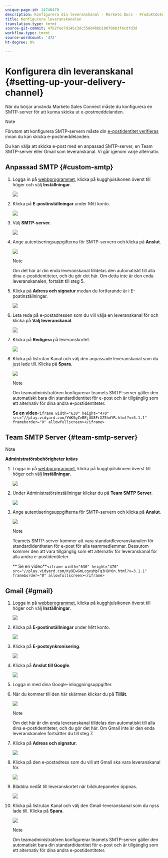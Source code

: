```yaml
---
unique-page-id: 14746470
description: Konfigurera din leveranskanal - Marketo Docs - Produktdokumentation
title: Konfigurera leveranskanalen
translation-type: tm+mt
source-git-commit: 47b2fee7d146c3dc558d4bbb10070683f4cdfd3d
workflow-type: tm+mt
source-wordcount: '472'
ht-degree: 0%

---
```



# Konfigurera din leveranskanal {#setting-up-your-delivery-channel}

När du börjar använda Marketo Sales Connect måste du konfigurera en SMTP-server för att kunna skicka ut e-postmeddelanden.

>[!NOTE]
>
>Förutom att konfigurera SMTP-servern måste din [e-postidentitet verifieras](http://docs.marketo.com/x/ewPh) innan du kan skicka e-postmeddelanden.

Du kan välja att skicka e-post med en anpassad SMTP-server, en Team SMTP-server eller Gmail som leveranskanal. Vi går igenom varje alternativ.

## Anpassad SMTP {#custom-smtp}

1. Logga in på [webbprogrammet](http://toutapp.com/login), klicka på kugghjulsikonen överst till höger och välj **Inställningar**.

   ![](assets/one.png)

1. Klicka på **E-postinställningar** under Mitt konto.

   ![](assets/two.png)

1. Välj **SMTP-server**.

   ![](assets/three.png)

1. Ange autentiseringsuppgifterna för SMTP-servern och klicka på **Anslut**.

   ![](assets/four.png)

   >[!NOTE]
   >
   >Om det här är din enda leveranskanal tilldelas den automatiskt till alla dina e-postidentiteter, och du gör det här. Om detta inte är den enda leveranskanalen, fortsätt till steg 5.

1. Klicka på **Adress och signatur** medan du fortfarande är i E-postinställningar.

   ![](assets/five.png)

1. Leta reda på e-postadressen som du vill välja en leveranskanal för och klicka på **Välj leveranskanal**.

   ![](assets/six.png)

1. Klicka på **Redigera** på leveranskortet.

   ![](assets/seven-new.png)

1. Klicka på listrutan Kanal och välj den anpassade leveranskanal som du just lade till. Klicka på **Spara**.

   ![](assets/eight-new.png)

   >[!NOTE]
   >
   >Om teamadministratören konfigurerar teamets SMTP-server gäller den automatiskt bara din standardidentitet för e-post och är tillgänglig som ett alternativ för dina andra e-postidentiteter.

   **Se en video**`<iframe width="630" height="470" src="//play.vidyard.com/YWKSgZvBEjUU8FrXZ5hdYR.html?v=3.1.1" frameborder="0" allowfullscreen></iframe>`

## Team SMTP Server {#team-smtp-server}

>[!NOTE]
>
>**Administratörsbehörigheter krävs**

1. Logga in på [webbprogrammet](http://toutapp.com/login), klicka på kugghjulsikonen överst till höger och välj **Inställningar**.

   ![](assets/nine.png)

1. Under Administratörsinställningar klickar du på **Team SMTP Server**.

   ![](assets/ten.png)

1. Ange autentiseringsuppgifterna för SMTP-servern och klicka på **Anslut**.

   ![](assets/eleven.png)

   >[!NOTE]
   >
   >Teamets SMTP-server kommer att vara standardleveranskanalen för standardidentiteten för e-post för alla teammedlemmar. Dessutom kommer den att vara tillgänglig som ett alternativ för leveranskanal för alla andra e-postidentiteter.

   ** Se en video**`<iframe width="630" height="470" src="//play.vidyard.com/Ky9EwGmLcgvsMpFq3H8Y6n.html?v=3.1.1" frameborder="0" allowfullscreen></iframe>`

## Gmail {#gmail}

1. Logga in på [webbprogrammet](http://toutapp.com/login), klicka på kugghjulsikonen överst till höger och välj **Inställningar**.

   ![](assets/twelve.png)

1. Klicka på **E-postinställningar** under Mitt konto.

   ![](assets/thirteen.png)

1. Klicka på **E-postsynkronisering**.

   ![](assets/fourteen.png)

1. Klicka på **Anslut till Google**.

   ![](assets/fifteen.png)

1. Logga in med dina Google-inloggningsuppgifter.
1. När du kommer till den här skärmen klickar du på **Tillåt**.

   ![](assets/sixteen.png)

   >[!NOTE]
   >
   >Om det här är din enda leveranskanal tilldelas den automatiskt till alla dina e-postidentiteter, och du gör det här. Om Gmail inte är den enda leveranskanalen fortsätter du till steg 7.

1. Klicka på **Adress och signatur**.

   ![](assets/seventeen.png)

1. Klicka på den e-postadress som du vill att Gmail ska vara leveranskanal för.

   ![](assets/eighteen.png)

1. Bläddra nedåt till leveranskortet när bildrutepanelen öppnas.

   ![](assets/nineteen.png)

1. Klicka på listrutan Kanal och välj den Gmail-leveranskanal som du nyss lade till. Klicka på **Spara**.

   ![](assets/twenty.png)

   >[!NOTE]
   >
   >Om teamadministratören konfigurerar teamets SMTP-server gäller den automatiskt bara din standardidentitet för e-post och är tillgänglig som ett alternativ för dina andra e-postidentiteter.

